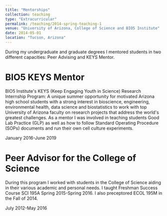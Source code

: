 ```yaml
---
title: "Mentorships"
collection: teaching
type: "Extracurricular"
permalink: /teaching/2014-spring-teaching-1
venue: "University of Arizona, College of Science and BIO5 Institute"
date: 2014-05-01
location: "Tucson, Arizona"
---
```


During my undergraduate and graduate degrees I mentored students in two different capacities: Peer Advising and KEYS Mentor.  

BIO5 KEYS Mentor
======

BIO5 Institute's KEYS (Keep Engaging Youth in Science) Research Internship Program: A unique summer opportunity for motivated Arizona high school students with a strong interest in bioscience, engineering, environmental health, data science and biostatistics to work with top University of Arizona faculty on research projects that address the world's greatest challenges.
As a mentor I was involved in teaching students Good Lab Practice (GLP) as well as how to follow Standard Operating Procedure (SOPs) documents and run their own cell culture experiments.

January 2016-June 2019

Peer Advisor for the College of Science
======
During this program I worked with students in the College of Science aiding in their various academic and personal needs.  I taught Freshman Success Course SCI 195A Spring 2015-Spring 2016.  I also preceptored ECOL 195M in the Fall of 2014.

July 2012-May 2016
